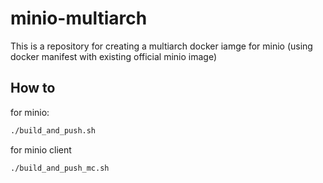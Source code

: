 # minio-multiarch

This is a repository for creating a multiarch docker iamge for minio (using docker manifest with existing official minio image)

## How to

for minio:
```bash
./build_and_push.sh
```

for minio client
```bash
./build_and_push_mc.sh
```